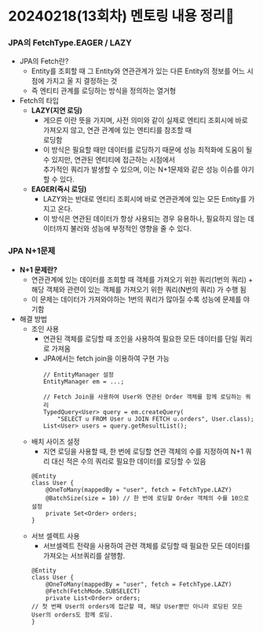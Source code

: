 # 20240218(13회차) 멘토링 내용 정리📒

### JPA의 FetchType.EAGER / LAZY
* JPA의 Fetch란?
  * Entity를 조회할 때 그 Entity와 연관관계가 있는 다른 Entity의 정보를 어느 시점에 가지고 올 지 결정하는 것
  * 즉 엔티티 관계를 로딩하는 방식을 정의하는 열거형
* Fetch의 타입
  * **LAZY(지연 로딩)**
    * 게으른 이란 뜻을 가지며, 사전 의미와 같이 실제로 엔티티 조회시에 바로 가져오지 않고, 연관 관계에 있는 엔티티를 참조할 때    
      로딩함
    * 이 방식은 필요할 때만 데이터를 로딩하기 때문에 성능 최적화에 도움이 될 수 있지만, 연관된 엔티티에 접근하는 시점에서     
      추가적인 쿼리가 발생할 수 있으며, 이는 N+1문제와 같은 성능 이슈를 야기할 수 있다.
  * **EAGER(즉시 로딩)**
    * LAZY와는 반대로 엔티티 조회시에 바로 연관관계에 있는 모든 Entity를 가지고 온다.
    * 이 방식은 연관된 데이터가 항상 사용되는 경우 유용하나, 필요하지 않는 데이터까지 불러와 성능에 부정적인 영향을 줄 수 있다.

### JPA N+1문제
* **N+1 문제란?**
  * 연관관계에 있는 데이터를 조회할 때 객체를 가져오기 위한 쿼리(1번의 쿼리) + 해당 객체와 관련이 있는 객체를 가져오기 위한 쿼리(N번의 쿼리) 가 수행 됨    
  * 이 문제는 데이터가 가져와야하는 1번의 쿼리가 많아질 수록 성능에 문제를 야기함
* 해결 방법
  * 조인 사용
    * 연관된 객체를 로딩할 때 조인을 사용하여 필요한 모든 데이터를 단일 쿼리로 가져옴
    * JPA에서는 fetch join을 이용하여 구현 가능
      ```
      // EntityManager 설정
      EntityManager em = ...;
      
      // Fetch Join을 사용하여 User와 연관된 Order 객체를 함께 로딩하는 쿼리
      TypedQuery<User> query = em.createQuery(
          "SELECT u FROM User u JOIN FETCH u.orders", User.class);
      List<User> users = query.getResultList();
      ```
  * 배치 사이즈 설정
    * 지연 로딩을 사용할 때, 한 번에 로딩할 연관 객체의 수를 지정하여 N+1 쿼리 대신 적은 수의 쿼리로 필요한 데이터를 로딩할 수 있음
    ```
    @Entity
    class User {
        @OneToMany(mappedBy = "user", fetch = FetchType.LAZY)
        @BatchSize(size = 10) // 한 번에 로딩할 Order 객체의 수를 10으로 설정
        private Set<Order> orders;
    }
    ```
  * 서브 셀렉트 사용
    * 서브셀렉트 전략을 사용하여 관련 객체를 로딩할 때 필요한 모든 데이터를 가져오는 서브쿼리를 살행함.
    ```
    @Entity
    class User {
        @OneToMany(mappedBy = "user", fetch = FetchType.LAZY)
        @Fetch(FetchMode.SUBSELECT)
        private List<Order> orders;
    // 첫 번째 User의 orders에 접근할 때, 해당 User뿐만 아니라 로딩된 모든 User의 orders도 함께 로딩.
    }
    ```
